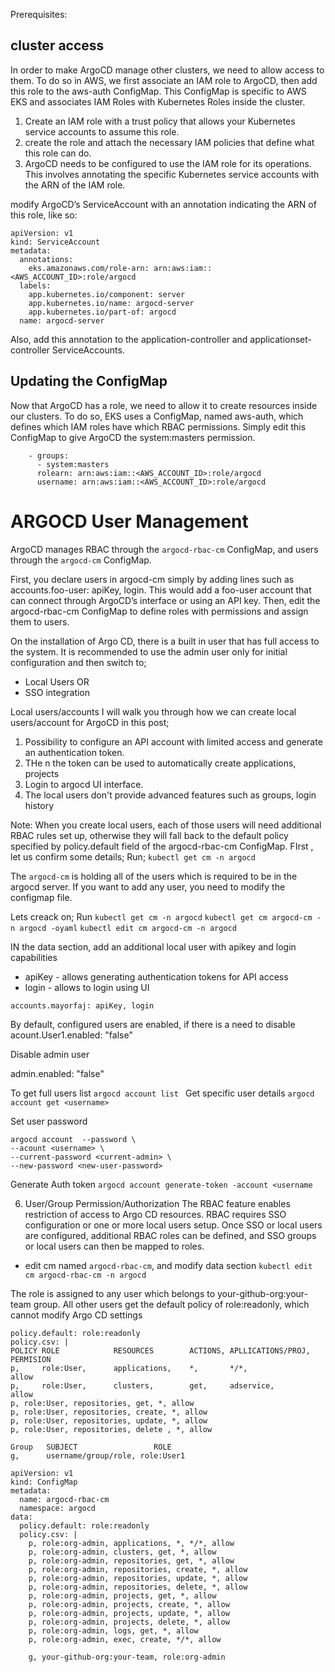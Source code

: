 Prerequisites: 
## cluster access

In order to make ArgoCD manage other clusters, we need to allow access to them. To do so in AWS, we first associate an IAM role to ArgoCD, then add this role to the aws-auth ConfigMap. This ConfigMap is specific to AWS EKS and associates IAM Roles with Kubernetes Roles inside the cluster.
1. Create an IAM role with a trust policy that allows your Kubernetes service accounts to assume this role.
2. create the role and attach the necessary IAM policies that define what this role can do.
3. ArgoCD needs to be configured to use the IAM role for its operations. This involves annotating the specific Kubernetes service accounts with the ARN of the IAM role.

modify ArgoCD’s ServiceAccount with an annotation indicating the ARN of this role, like so:
```
apiVersion: v1
kind: ServiceAccount
metadata:
  annotations:
    eks.amazonaws.com/role-arn: arn:aws:iam::<AWS_ACCOUNT_ID>:role/argocd
  labels:
    app.kubernetes.io/component: server
    app.kubernetes.io/name: argocd-server
    app.kubernetes.io/part-of: argocd
  name: argocd-server
```
Also, add this annotation to the application-controller and applicationset-controller ServiceAccounts.

## Updating the ConfigMap

Now that ArgoCD has a role, we need to allow it to create resources inside our clusters. To do so, EKS uses a ConfigMap, named aws-auth, which defines which IAM roles have which RBAC permissions. Simply edit this ConfigMap to give ArgoCD the system:masters permission. 
```
    - groups:
      - system:masters
      rolearn: arn:aws:iam::<AWS_ACCOUNT_ID>:role/argocd
      username: arn:aws:iam::<AWS_ACCOUNT_ID>:role/argocd
```








# ARGOCD User Management
ArgoCD manages RBAC through the `argocd-rbac-cm` ConfigMap, and users through the `argocd-cm` ConfigMap.

First, you declare users in argocd-cm simply by adding lines such as accounts.foo-user: apiKey, login. This would add a foo-user account that can connect through ArgoCD’s interface or using an API key. Then, edit the argocd-rbac-cm ConfigMap to define roles with permissions and assign them to users.

On the installation of Argo CD, there is a built in user that has full access to the system.
It is recommended to use the admin user only for initial configuration and then switch to;
- Local Users OR
- SSO integration

Local users/accounts
I will walk you through how we can create local users/account for ArgoCD in this post;
1. Possibility to configure an API account with limited access and generate an authentication token.
2. THe n the token can be used to automatically create applications, projects
3. Login to argocd UI interface.
4. The local users don't provide advanced features such as groups, login history

Note: When you create local users, each of those users will need additional RBAC rules set up, otherwise they will fall back to the default policy specified by policy.default field of the argocd-rbac-cm ConfigMap.
FIrst , let us confirm some details;
Run;
`kubectl get cm -n argocd`

The `argocd-cm` is holding all of the users which is required to be in the argocd server.
If you want to add any user, you need to modify the configmap file.

Lets creack on;
Run 
`kubectl get cm -n argocd`
`kubectl get cm argocd-cm -n argocd -oyaml`
`kubectl edit cm argocd-cm -n argocd`

IN the data section, add an additional local user with apikey and login capabilities
- apiKey - allows generating authentication tokens for API access
- login - allows to login using UI

`accounts.mayorfaj: apiKey, login`

By default, configured users are enabled, if there is a need to disable
acount.User1.enabled: "false"

Disable admin user

admin.enabled: "false" 

To get full users list
`argocd account list `
Get specific user details
`argocd account get <username>`

Set user password
```
argocd account  --password \
--acount <username> \
--current-password <current-admin> \
--new-password <new-user-password>
```

Generate Auth token
`argocd account generate-token -account <username`
 
6. User/Group Permission/Authorization
The RBAC feature enables restriction of access to Argo CD resources.
RBAC requires SSO configuration or one or more local users setup. Once SSO or local users are configured, additional RBAC roles can be defined, and SSO groups or local users can then be mapped to roles.

- edit cm named `argocd-rbac-cm`, and modify data section 
`kubectl edit cm argocd-rbac-cm -n argocd`

The role is assigned to any user which belongs to your-github-org:your-team group. All other users get the default policy of role:readonly, which cannot modify Argo CD settings

```
policy.default: role:readonly
policy.csv: |
POLICY ROLE            RESOURCES        ACTIONS, APLLICATIONS/PROJ, PERMISION
p,     role:User,      applications,    *,       */*,               allow
p,     role:User,      clusters,        get,     adservice,         allow
p, role:User, repositories, get, *, allow
p, role:User, repositories, create, *, allow
p, role:User, repositories, update, *, allow
p, role:User, repositories, delete , *, allow

Group   SUBJECT                 ROLE
g,      username/group/role, role:User1
```

```
apiVersion: v1
kind: ConfigMap
metadata:
  name: argocd-rbac-cm
  namespace: argocd
data:
  policy.default: role:readonly
  policy.csv: |
    p, role:org-admin, applications, *, */*, allow
    p, role:org-admin, clusters, get, *, allow
    p, role:org-admin, repositories, get, *, allow
    p, role:org-admin, repositories, create, *, allow
    p, role:org-admin, repositories, update, *, allow
    p, role:org-admin, repositories, delete, *, allow
    p, role:org-admin, projects, get, *, allow
    p, role:org-admin, projects, create, *, allow
    p, role:org-admin, projects, update, *, allow
    p, role:org-admin, projects, delete, *, allow
    p, role:org-admin, logs, get, *, allow
    p, role:org-admin, exec, create, */*, allow

    g, your-github-org:your-team, role:org-admin
```